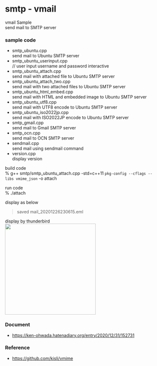 smtp - vmail
===============

vmail Sample <br/>
send mail to SMTP server <br/>

### sample code
- smtp_ubuntu.cpp <br/>
send mail to Ubuntu SMTP server  <br/>
- smtp_ubuntu_userinput.cpp <br/>
// user input username and password interactive <br/>
- smtp_ubuntu_attach.cpp <br/>
send mail with attached file to Ubuntu SMTP server <br/>
- smtp_ubuntu_attach_two.cpp <br/>
send mail with two attached files to Ubuntu SMTP server <br/>
- smtp_ubuntu_html_embed.cpp <br/>
send mail with HTML and embedded image to Ubuntu SMTP server <br/>
- smtp_ubuntu_utf8.cpp <br/>
send mail with UTF8 encode to Ubuntu SMTP server <br/>
- smtp_ubuntu_iso2022jp.cpp <br/>
send mail with ISO2022JP encode to Ubuntu SMTP server <br/>
- smtp_gmail.cpp <br/>
send mail to Gmail SMTP server <br/>
- smtp_ocn.cpp <br/>
send mail to OCN SMTP server <br/>
- sendmail.cpp <br/>
send mail using sendmail command <br/>
- version.cpp <br/>
display version <br/>

build code <br/>
% g++ smtp/smtp_ubuntu_attach.cpp -std=c++11 `pkg-config --cflags --libs vmime_json` -o attach  <br/>  

run code <br/>
% ./attach

display as below <br/>
> saved mail_20201226230615.eml <br/>

display by thunderbird <br/>
<image src="https://raw.githubusercontent.com/ohwada/MAC_cpp_Samples/master/vmime/screenshot/thunderbird_create_mail_attach.png" width="300" /><br/>

### Document
- https://ken-ohwada.hatenadiary.org/entry/2020/12/31/152731

### Reference <br/>
- https://github.com/kisli/vmime

